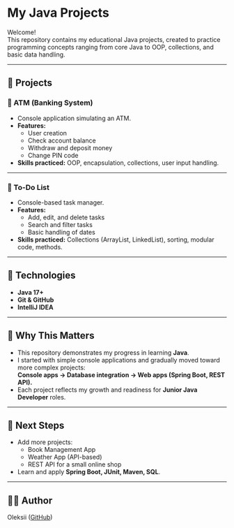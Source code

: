 # My Java Projects 

Welcome!  
This repository contains my educational Java projects, created to practice programming concepts ranging from core Java to OOP, collections, and basic data handling.

---

## 📂 Projects

### 🔹 ATM (Banking System)
- Console application simulating an ATM.  
- **Features:**
  - User creation
  - Check account balance
  - Withdraw and deposit money
  - Change PIN code
- **Skills practiced:** OOP, encapsulation, collections, user input handling.

---

### 🔹 To-Do List
- Console-based task manager.  
- **Features:**
  - Add, edit, and delete tasks
  - Search and filter tasks
  - Basic handling of dates
- **Skills practiced:** Collections (ArrayList, LinkedList), sorting, modular code, methods.

---

## 🔧 Technologies
- **Java 17+**
- **Git & GitHub**
- **IntelliJ IDEA**

---

## 🎯 Why This Matters
- This repository demonstrates my progress in learning **Java**.  
- I started with simple console applications and gradually moved toward more complex projects:  
  **Console apps → Database integration → Web apps (Spring Boot, REST API).**  
- Each project reflects my growth and readiness for **Junior Java Developer** roles.

---

## 📌 Next Steps
- Add more projects:
  - Book Management App
  - Weather App (API-based)
  - REST API for a small online shop
- Learn and apply **Spring Boot, JUnit, Maven, SQL**.

---

## 👨‍💻 Author
Oleksii ([GitHub](https://github.com/Skif-DN))
